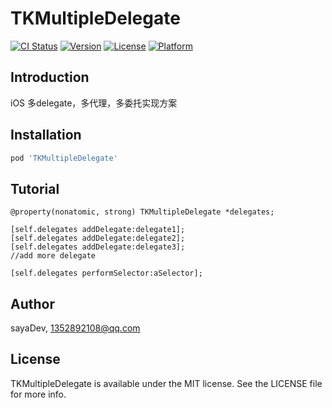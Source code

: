 # TKMultipleDelegate

[![CI Status](https://img.shields.io/travis/sayaDev/TKMultipleDelegate.svg?style=flat)](https://travis-ci.org/sayaDev/TKMultipleDelegate)
[![Version](https://img.shields.io/cocoapods/v/TKMultipleDelegate.svg?style=flat)](https://cocoapods.org/pods/TKMultipleDelegate)
[![License](https://img.shields.io/cocoapods/l/TKMultipleDelegate.svg?style=flat)](https://cocoapods.org/pods/TKMultipleDelegate)
[![Platform](https://img.shields.io/cocoapods/p/TKMultipleDelegate.svg?style=flat)](https://cocoapods.org/pods/TKMultipleDelegate)

## Introduction

iOS 多delegate，多代理，多委托实现方案

## Installation


```ruby
pod 'TKMultipleDelegate'
```


## Tutorial

```
@property(nonatomic, strong) TKMultipleDelegate *delegates;
```

```
[self.delegates addDelegate:delegate1];
[self.delegates addDelegate:delegate2];
[self.delegates addDelegate:delegate3];
//add more delegate
```

```
[self.delegates performSelector:aSelector];
```


## Author

sayaDev, 1352892108@qq.com

## License

TKMultipleDelegate is available under the MIT license. See the LICENSE file for more info.
